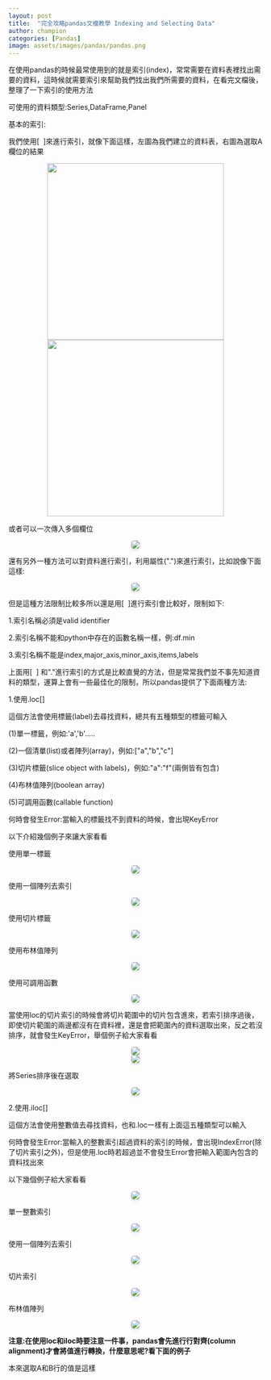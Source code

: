 ```yaml
---
layout: post
title:  "完全攻略pandas文檔教學 Indexing and Selecting Data"
author: champion
categories: [Pandas]
image: assets/images/pandas/pandas.png
---
```


在使用pandas的時候最常使用到的就是索引(index)，常常需要在資料表裡找出需要的資料，這時候就需要索引來幫助我們找出我們所需要的資料，在看完文檔後，整理了一下索引的使用方法

可使用的資料類型:Series,DataFrame,Panel

基本的索引:

我們使用[  ]來進行索引，就像下面這樣，左圖為我們建立的資料表，右圖為選取A欄位的結果

<script src="https://gist.github.com/rgib37190/3457fe610772401a8ff4e4ec98205e29.js"></script>

<center class="half">
    <img src="../assets/images/pandas/picture1.png" width="350"/><img src="../assets/images/pandas/picture2.png" width="350"/>
</center>

或者可以一次傳入多個欄位

<script src="https://gist.github.com/rgib37190/3acdba264ea463bbf6cc4b698757be24.js"></script>

<center>
    <img style="border-radius: 0.3125em;
    box-shadow: 0 2px 4px 0 rgba(34,36,38,.12),0 2px 10px 0 rgba(34,36,38,.08);" 
    src="../assets/images/pandas/picture3.png">
</center>

還有另外一種方法可以對資料進行索引，利用屬性(".")來進行索引，比如說像下面這樣:

<script src="https://gist.github.com/rgib37190/a2bd4b3f99e802524cd278a8ebbfd3d1.js"></script>

<center>
    <img style="border-radius: 0.3125em;
    box-shadow: 0 2px 4px 0 rgba(34,36,38,.12),0 2px 10px 0 rgba(34,36,38,.08);" 
    src="../assets/images/pandas/picture4.png">
</center>

但是這種方法限制比較多所以還是用[  ]進行索引會比較好，限制如下:

1.索引名稱必須是valid identifier

2.索引名稱不能和python中存在的函數名稱一樣，例:df.min

3.索引名稱不能是index,major_axis,minor_axis,items,labels

上面用[  ] 和"."進行索引的方式是比較直覺的方法，但是常常我們並不事先知道資料的類型，運算上會有一些最佳化的限制，所以pandas提供了下面兩種方法:

1.使用.loc[]

這個方法會使用標籤(label)去尋找資料，總共有五種類型的標籤可輸入

(1)單一標籤，例如:'a','b'.....

(2)一個清單(list)或者陣列(array)，例如:["a","b","c"]

(3)切片標籤(slice object with labels)，例如:"a":"f"(兩側皆有包含)

(4)布林值陣列(boolean array)

(5)可調用函數(callable function)

何時會發生Error:當輸入的標籤找不到資料的時候，會出現KeyError

以下介紹幾個例子來讓大家看看

使用單一標籤

<script src="https://gist.github.com/rgib37190/3a6e33deea8258203832e7cd3e774bb9.js"></script>

<center>
    <img style="border-radius: 0.3125em;
    box-shadow: 0 2px 4px 0 rgba(34,36,38,.12),0 2px 10px 0 rgba(34,36,38,.08);" 
    src="../assets/images/pandas/picture4.png">
</center>

使用一個陣列去索引

<script src="https://gist.github.com/rgib37190/de6a74d17d5dc441f46c2e53d969c7ac.js"></script>

<center>
    <img style="border-radius: 0.3125em;
    box-shadow: 0 2px 4px 0 rgba(34,36,38,.12),0 2px 10px 0 rgba(34,36,38,.08);" 
    src="../assets/images/pandas/picture5.png">
</center>

使用切片標籤

<script src="https://gist.github.com/rgib37190/8244c1830b3db97ed437d699b6f91516.js"></script>

<center>
    <img style="border-radius: 0.3125em;
    box-shadow: 0 2px 4px 0 rgba(34,36,38,.12),0 2px 10px 0 rgba(34,36,38,.08);" 
    src="../assets/images/pandas/picture6.png">
</center>

使用布林值陣列

<script src="https://gist.github.com/rgib37190/e6a86678d76d3ba133952fe5b1987958.js"></script>

<center>
    <img style="border-radius: 0.3125em;
    box-shadow: 0 2px 4px 0 rgba(34,36,38,.12),0 2px 10px 0 rgba(34,36,38,.08);" 
    src="../assets/images/pandas/picture7.png">
</center>

使用可調用函數

<script src="https://gist.github.com/rgib37190/45e5a12c43bc792af62ee25c6e97e5aa.js"></script>

<center>
    <img style="border-radius: 0.3125em;
    box-shadow: 0 2px 4px 0 rgba(34,36,38,.12),0 2px 10px 0 rgba(34,36,38,.08);" 
    src="../assets/images/pandas/picture8.png">
</center>

當使用loc的切片索引的時候會將切片範圍中的切片包含進來，若索引排序過後，即使切片範圍的兩邊都沒有在資料裡，還是會把範圍內的資料選取出來，反之若沒排序，就會發生KeyError，舉個例子給大家看看

<script src="https://gist.github.com/rgib37190/8e862201b35829306fd7e9f0ba4b6871.js"></script>

<center>
    <img style="border-radius: 0.3125em;
    box-shadow: 0 2px 4px 0 rgba(34,36,38,.12),0 2px 10px 0 rgba(34,36,38,.08);" 
    src="../assets/images/pandas/picture9.png">
</center>

<script src="https://gist.github.com/rgib37190/99f6c0240e1377752bbd5b49fb9c36fa.js"></script>

<center>
    <img style="border-radius: 0.3125em;
    box-shadow: 0 2px 4px 0 rgba(34,36,38,.12),0 2px 10px 0 rgba(34,36,38,.08);" 
    src="../assets/images/pandas/picture10.png">
</center>

將Series排序後在選取

<script src="https://gist.github.com/rgib37190/6e6d82d3b9e0f1781a6e0abc5aa22d3e.js"></script>

<center>
    <img style="border-radius: 0.3125em;
    box-shadow: 0 2px 4px 0 rgba(34,36,38,.12),0 2px 10px 0 rgba(34,36,38,.08);" 
    src="../assets/images/pandas/picture11.png">
</center>

2.使用.iloc[]

這個方法會使用整數值去尋找資料，也和.loc一樣有上面這五種類型可以輸入

何時會發生Error:當輸入的整數索引超過資料的索引的時候，會出現IndexError(除了切片索引之外)，但是使用.loc時若超過並不會發生Error會把輸入範圍內包含的資料找出來

以下幾個例子給大家看看

<script src="https://gist.github.com/rgib37190/ddedec9fd304e739936d1598e0feaac1.js"></script>

<center>
    <img style="border-radius: 0.3125em;
    box-shadow: 0 2px 4px 0 rgba(34,36,38,.12),0 2px 10px 0 rgba(34,36,38,.08);" 
    src="../assets/images/pandas/picture12.png">
</center>

單一整數索引

<script src="https://gist.github.com/rgib37190/44f3069b2c1bb511c7b48cf2c483f574.js"></script>

<center>
    <img style="border-radius: 0.3125em;
    box-shadow: 0 2px 4px 0 rgba(34,36,38,.12),0 2px 10px 0 rgba(34,36,38,.08);" 
    src="../assets/images/pandas/picture13.png">
</center>

使用一個陣列去索引

<script src="https://gist.github.com/rgib37190/0da31813612275e3c18cc4cd78bffc0f.js"></script>

<center>
    <img style="border-radius: 0.3125em;
    box-shadow: 0 2px 4px 0 rgba(34,36,38,.12),0 2px 10px 0 rgba(34,36,38,.08);" 
    src="../assets/images/pandas/picture14.png">
</center>

切片索引

<script src="https://gist.github.com/rgib37190/1231d8b765cb61c395c16802302e391b.js"></script>

<center>
    <img style="border-radius: 0.3125em;
    box-shadow: 0 2px 4px 0 rgba(34,36,38,.12),0 2px 10px 0 rgba(34,36,38,.08);" 
    src="../assets/images/pandas/picture15.png">
</center>

布林值陣列

<script src="https://gist.github.com/rgib37190/9ac8df7d97de18ca4ee4343c3e1310d0.js"></script>

<center>
    <img style="border-radius: 0.3125em;
    box-shadow: 0 2px 4px 0 rgba(34,36,38,.12),0 2px 10px 0 rgba(34,36,38,.08);" 
    src="../assets/images/pandas/picture16.png">
</center>

**注意:在使用loc和iloc時要注意一件事，pandas會先進行行對齊(column alignment)才會將值進行轉換，什麼意思呢?看下面的例子**

本來選取A和B行的值是這樣
